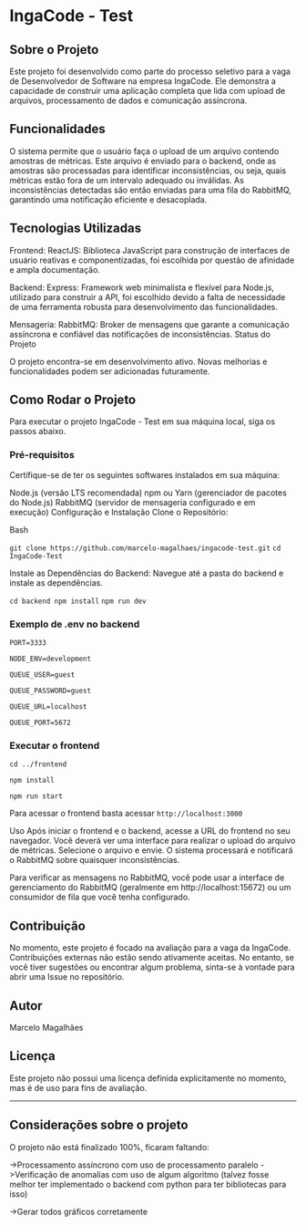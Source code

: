 # IngaCode - Test
## Sobre o Projeto
Este projeto foi desenvolvido como parte do processo seletivo para a vaga de Desenvolvedor de Software na empresa IngaCode. Ele demonstra a capacidade de construir uma aplicação completa que lida com upload de arquivos, processamento de dados e comunicação assíncrona.

## Funcionalidades
O sistema permite que o usuário faça o upload de um arquivo contendo amostras de métricas. Este arquivo é enviado para o backend, onde as amostras são processadas para identificar inconsistências, ou seja, quais métricas estão fora de um intervalo adequado ou inválidas. As inconsistências detectadas são então enviadas para uma fila do RabbitMQ, garantindo uma notificação eficiente e desacoplada.

## Tecnologias Utilizadas


Frontend:
ReactJS: Biblioteca JavaScript para construção de interfaces de usuário reativas e componentizadas, foi escolhida por questão de afinidade e ampla documentação.


Backend:
Express: Framework web minimalista e flexível para Node.js, utilizado para construir a API, foi escolhido devido a falta de necessidade de uma ferramenta robusta para desenvolvimento das funcionalidades.


Mensageria:
RabbitMQ: Broker de mensagens que garante a comunicação assíncrona e confiável das notificações de inconsistências.
Status do Projeto


O projeto encontra-se em desenvolvimento ativo. Novas melhorias e funcionalidades podem ser adicionadas futuramente.

## Como Rodar o Projeto
Para executar o projeto IngaCode - Test em sua máquina local, siga os passos abaixo.

### Pré-requisitos
Certifique-se de ter os seguintes softwares instalados em sua máquina:

Node.js (versão LTS recomendada)
npm ou Yarn (gerenciador de pacotes do Node.js)
RabbitMQ (servidor de mensageria configurado e em execução)
Configuração e Instalação
Clone o Repositório:

Bash

`git clone https://github.com/marcelo-magalhaes/ingacode-test.git`
`cd IngaCode-Test`

Instale as Dependências do Backend:
Navegue até a pasta do backend e instale as dependências.


`cd backend
npm install`
`npm run dev`

### Exemplo de .env no backend
`PORT=3333`

`NODE_ENV=development`

`QUEUE_USER=guest`

`QUEUE_PASSWORD=guest`

`QUEUE_URL=localhost`

`QUEUE_PORT=5672`

### Executar o frontend

`cd ../frontend`

`npm install`

`npm run start`

Para acessar o frontend basta acessar `http://localhost:3000`




Uso
Após iniciar o frontend e o backend, acesse a URL do frontend no seu navegador. Você deverá ver uma interface para realizar o upload do arquivo de métricas. Selecione o arquivo e envie. O sistema processará e notificará o RabbitMQ sobre quaisquer inconsistências.

Para verificar as mensagens no RabbitMQ, você pode usar a interface de gerenciamento do RabbitMQ (geralmente em http://localhost:15672) ou um consumidor de fila que você tenha configurado.

## Contribuição
No momento, este projeto é focado na avaliação para a vaga da IngaCode. Contribuições externas não estão sendo ativamente aceitas. No entanto, se você tiver sugestões ou encontrar algum problema, sinta-se à vontade para abrir uma Issue no repositório.

## Autor
Marcelo Magalhães

## Licença
Este projeto não possui uma licença definida explicitamente no momento, mas é de uso para fins de avaliação.

---

## Considerações sobre o projeto

O projeto não está finalizado 100%, ficaram faltando:

->Processamento assíncrono com uso de processamento paralelo
->Verificação de anomalias com uso de algum algoritmo (talvez fosse melhor ter implementado o backend com python para ter bibliotecas para isso)

->Gerar todos gráficos corretamente

